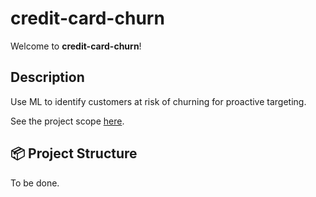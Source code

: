 # credit-card-churn

Welcome to **credit-card-churn**!

## Description

Use ML to identify customers at risk of churning for proactive targeting.

See the project scope [here](https://github.com/edesz/credit-card-churn/blob/main/references/01_proposal.md).

## 📦 Project Structure

To be done.
